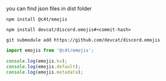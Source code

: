 you can find json files in dist folder

`npm install @c4t/emojis`

`npm install devcat/discord.emojis#<commit-hash>`

`git submodule add https://github.com/devcat/discord.emojis`

```js
import emojis from '@c4t/emojis';

console.log(emojis.kv);
console.log(emojis.default);
console.log(emojis.metadata);
```
